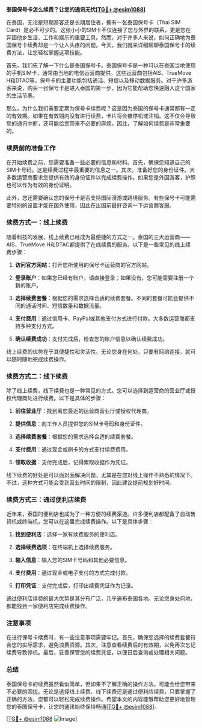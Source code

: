 **泰国保号卡怎么续费？让您的通讯无忧[[TG💪+ @esim1088](https://t.me/s/esim1088)]**

在泰国，无论是短期游客还是长期居住者，拥有一张泰国保号卡（Thai SIM Card）是必不可少的。这张小小的SIM卡不仅连接了您与外界的联系，更是您在异国他乡生活、工作和娱乐的重要工具。然而，对于许多人来说，如何正确地为泰国保号卡续费却是一个让人头疼的问题。今天，我们就来详细聊聊泰国保号卡的续费方法，让您轻松掌握这项技能。

首先，我们先了解一下什么是泰国保号卡。泰国保号卡是一种可以在泰国当地使用的手机SIM卡，通常由当地的电信运营商提供。这些运营商包括AIS、TrueMove H和DTAC等。保号卡的主要功能包括通话、短信以及移动数据服务。对于许多游客来说，购买一张保号卡是进入泰国的第一步，因为它能帮助您快速融入这个国家的生活节奏。

那么，为什么我们需要定期为保号卡续费呢？这是因为泰国的保号卡通常都有一定的有效期。如果在有效期内没有进行续费，卡片将会被停机或注销。这不仅会导致您的通讯中断，还可能给您带来不必要的麻烦。因此，了解如何续费是非常重要的。

### 续费前的准备工作

在开始续费之前，您需要准备一些必要的信息和材料。首先，确保您知道自己的SIM卡号码。这是续费过程中最重要的信息之一。其次，准备好您的身份证件。大多数运营商要求您提供有效的身份证件以完成续费操作。如果您是外国游客，护照也可以作为有效的身份证明。

此外，您还需要确认您的保号卡是否支持国际漫游或跨境服务。有些保号卡可能需要特别的设置才能在国外使用，因此在出国前最好咨询一下运营商客服。

### 续费方式一：线上续费

随着科技的发展，线上续费已经成为最便捷的方式之一。泰国的三大运营商——AIS、TrueMove H和DTAC都提供了在线续费的服务。以下是一些常见的线上续费步骤：

1. **访问官方网站**：打开您所使用的保号卡运营商的官方网站。
   
2. **登录账户**：如果您已经有账户，请直接登录；如果没有，您可能需要注册一个新的账户。

3. **选择续费套餐**：根据您的需求选择合适的续费套餐。不同的套餐可能会提供不同的通话时间、短信数量和数据流量。

4. **支付费用**：通过信用卡、PayPal或其他支付方式进行付款。大多数运营商都支持多种支付方式。

5. **确认续费成功**：支付完成后，检查您的账户信息以确认续费成功。

线上续费的优势在于其便捷性和灵活性。无论您身在何处，只要有网络连接，就可以随时随地完成续费操作。

### 续费方式二：线下续费

除了线上续费，线下续费也是一种常见的方式。您可以选择到运营商的营业厅或授权代理商处进行续费。以下是具体的步骤：

1. **前往营业厅**：找到离您最近的运营商营业厅或授权代理商。

2. **提供信息**：向工作人员提供您的SIM卡号码和身份证件。

3. **选择续费套餐**：根据您的需求选择合适的续费套餐。

4. **支付费用**：通过现金或刷卡的方式支付续费费用。

5. **领取收据**：支付完成后，记得索取收据作为凭证。

线下续费的好处是可以面对面解决问题，尤其是在您对线上操作不熟悉的情况下。不过，这种方式可能会受到营业时间的限制，因此建议提前规划好时间。

### 续费方式三：通过便利店续费

近年来，泰国的便利店也成为了一种方便的续费渠道。许多便利店都配备了自动售货机或终端机，您可以在这里完成续费操作。以下是具体步骤：

1. **找到便利店**：选择一家有续费服务的便利店。

2. **选择续费选项**：在终端机上选择续费服务。

3. **输入信息**：输入您的SIM卡号码和其他必要信息。

4. **支付费用**：通过现金或电子支付的方式完成付款。

5. **打印凭证**：支付完成后，打印出续费凭证作为记录。

通过便利店续费的最大优势是其分布广泛，几乎遍布泰国各地。无论您身处何地，都能找到一家便利店完成续费操作。

### 注意事项

在进行保号卡续费时，有一些注意事项需要牢记。首先，确保您选择的续费套餐符合您的实际需求，避免浪费资源。其次，注意查看续费后的有效期，以免再次忘记续费导致停机。最后，妥善保管您的续费凭证，以便日后查询或处理相关问题。

### 总结

泰国保号卡的续费虽然看似简单，但如果不了解正确的操作方法，可能会给您带来不必要的困扰。无论是选择线上续费、线下续费还是通过便利店续费，只要掌握了正确的方法，您都可以轻松完成续费操作。希望本文的内容能够帮助您更好地管理您的泰国保号卡，让您的通讯始终保持畅通[[TG💪+ @esim1088](https://t.me/s/esim1088)]。

[[TG💪+ @esim1088](https://t.me/s/esim1088) ![Image](https://i.postimg.cc/4NQfJmqS/Snipaste-2025-05-13-00-14-12.png)]
